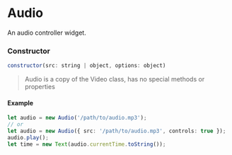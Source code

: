 # Audio

An audio controller widget.

### Constructor

```javascript
constructor(src: string | object, options: object)
``` 
> Audio is a copy of the Video class, has no special methods or properties

#### Example
```ts
let audio = new Audio('/path/to/audio.mp3');
// or
let audio = new Audio({ src: '/path/to/audio.mp3', controls: true });
audio.play();
let time = new Text(audio.currentTime.toString());
```